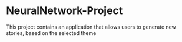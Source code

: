 # NeuralNetwork-Project
This project contains an application that allows users to generate new stories, based on the selected theme

